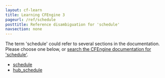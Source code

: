 ```yaml
---
layout: cf-learn
title: Learning CFEngine 3
pageurl: /ref/schedule
posttitle: Reference disambiguation for 'schedule'
navsection: none
---
```


The term 'schedule' could refer to several sections in the documentation. Please choose one below, or
[search the CFEngine documentation for 'schedule'](http://docs.cfengine.com/latest/search.html?q=schedule).

- [schedule](http://docs.cfengine.com/latest/reference-components-cf-execd.html#schedule)
- [hub_schedule](http://docs.cfengine.com/latest/reference-components-cf-hub.html#hub_schedule)
